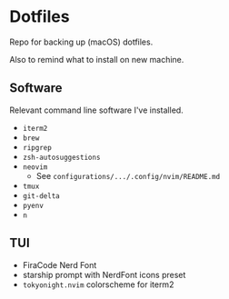 # Dotfiles

Repo for backing up (macOS) dotfiles.

Also to remind what to install on new machine.

## Software

Relevant command line software I've installed.

- `iterm2`
- `brew`
- `ripgrep`
- `zsh-autosuggestions`
- `neovim`
  - See `configurations/.../.config/nvim/README.md`
- `tmux`
- `git-delta`
- `pyenv`
- `n`

## TUI

- FiraCode Nerd Font
- starship prompt with NerdFont icons preset
- `tokyonight.nvim` colorscheme for iterm2
